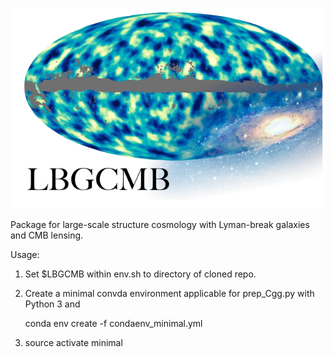 ![Image of LBGCMB](https://github.com/michaelJwilson/LBGCMB/blob/master/plots/LBGCMB2.png)

Package for large-scale structure cosmology with Lyman-break galaxies and CMB lensing. 


Usage: 

1.  Set $LBGCMB within env.sh to directory of cloned repo. 
2.  Create a minimal convda environment applicable for prep_Cgg.py with Python 3 and

    conda env create -f condaenv_minimal.yml 
3.  source activate minimal 
